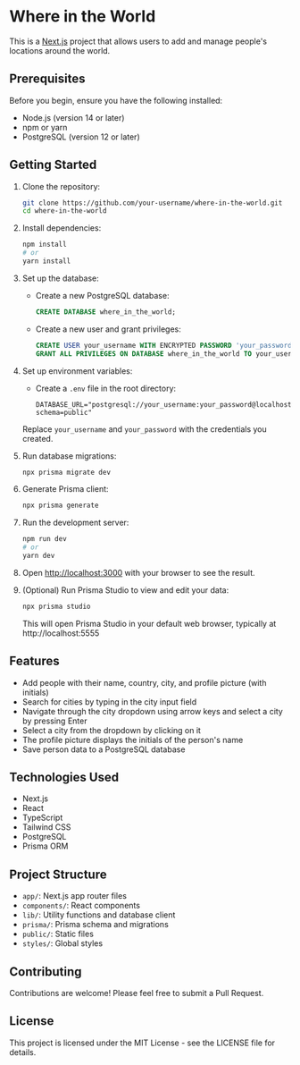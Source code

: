 # Where in the World

This is a [Next.js](https://nextjs.org/) project that allows users to add and manage people's locations around the world.

## Prerequisites

Before you begin, ensure you have the following installed:
- Node.js (version 14 or later)
- npm or yarn
- PostgreSQL (version 12 or later)

## Getting Started

1. Clone the repository:
   ```bash
   git clone https://github.com/your-username/where-in-the-world.git
   cd where-in-the-world
   ```

2. Install dependencies:
   ```bash
   npm install
   # or
   yarn install
   ```

3. Set up the database:
   - Create a new PostgreSQL database:
     ```sql
     CREATE DATABASE where_in_the_world;
     ```
   - Create a new user and grant privileges:
     ```sql
     CREATE USER your_username WITH ENCRYPTED PASSWORD 'your_password';
     GRANT ALL PRIVILEGES ON DATABASE where_in_the_world TO your_username;
     ```

4. Set up environment variables:
   - Create a `.env` file in the root directory:
     ```
     DATABASE_URL="postgresql://your_username:your_password@localhost:5432/where_in_the_world?schema=public"
     ```
   Replace `your_username` and `your_password` with the credentials you created.

5. Run database migrations:
   ```bash
   npx prisma migrate dev
   ```

6. Generate Prisma client:
   ```bash
   npx prisma generate
   ```

7. Run the development server:
   ```bash
   npm run dev
   # or
   yarn dev
   ```

8. Open [http://localhost:3000](http://localhost:3000) with your browser to see the result.

9. (Optional) Run Prisma Studio to view and edit your data:
   ```bash
   npx prisma studio
   ```
   This will open Prisma Studio in your default web browser, typically at http://localhost:5555

## Features

- Add people with their name, country, city, and profile picture (with initials)
- Search for cities by typing in the city input field
- Navigate through the city dropdown using arrow keys and select a city by pressing Enter
- Select a city from the dropdown by clicking on it
- The profile picture displays the initials of the person's name
- Save person data to a PostgreSQL database

## Technologies Used

- Next.js
- React
- TypeScript
- Tailwind CSS
- PostgreSQL
- Prisma ORM

## Project Structure

- `app/`: Next.js app router files
- `components/`: React components
- `lib/`: Utility functions and database client
- `prisma/`: Prisma schema and migrations
- `public/`: Static files
- `styles/`: Global styles

## Contributing

Contributions are welcome! Please feel free to submit a Pull Request.

## License

This project is licensed under the MIT License - see the LICENSE file for details.